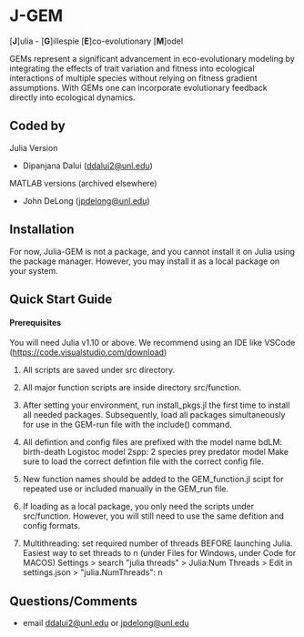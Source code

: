# J-GEM 
[**J**]ulia - [**G**]illespie [**E**]co-evolutionary [**M**]odel

GEMs represent a significant advancement in eco-evolutionary modeling by integrating the effects of trait variation and fitness into ecological interactions of multiple species without relying on fitness gradient assumptions. With GEMs one can incorporate evolutionary feedback directly into ecological dynamics.

## Coded by
Julia Version
- Dipanjana Dalui (ddalui2@unl.edu)
  
MATLAB versions (archived elsewhere)
- John DeLong (jpdelong@unl.edu)

## Installation
For now, Julia-GEM is not a package, and you cannot install it on Julia using the package manager.
However, you may install it as a local package on your system.

## Quick Start Guide
#### Prerequisites
You will need Julia v1.10 or above. We recommend using
an IDE like VSCode (https://code.visualstudio.com/download)

1. All scripts are saved under src directory.

2. All major function scripts are inside directory src/function.

3. After setting your environment, run install_pkgs.jl the first time to install all needed packages. Subsequently, load all packages  simultaneously for use in the GEM-run file with the include() command.

4. All defintion and config files are prefixed with the model name
    bdLM: birth-death Logistoc model
    2spp: 2 species prey predator model
Make sure to load the correct defintion file with the correct config file.

5. New function names should be added to the GEM_function.jl scipt for repeated use or 
included  manually in the GEM_run file.

6. If loading as a local package, you only need the scripts under src/function. 
However, you will still need to use the same defition and config formats. 

7. Multithreading: set required number of threads BEFORE launching Julia. 
Easiest way to set threads to n (under Files for Windows, under Code for MACOS)
                    Settings > 
                    search "julia threads" > 
                    Julia:Num Threads > 
                    Edit in settings.json > 
                    "julia.NumThreads": n





## Questions/Comments
- email ddalui2@unl.edu or jpdelong@unl.edu
